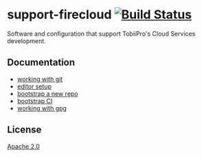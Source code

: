 # support-firecloud [![Build Status][2]][1]

Software and configuration that support TobiiPro's Cloud Services development.


## Documentation

* [working with git](docs/working-with-git.md)
* [editor setup](docs/editor-setup.md)
* [bootstrap a new repo](docs/bootstrap-a-new-repo.md)
* [bootstrap CI](docs/bootstrap-ci.md)
* [working with gpg](docs/working-with-gpg.md)


## License

[Apache 2.0](LICENSE)


  [1]: https://travis-ci.org/tobiipro/support-firecloud
  [2]: https://travis-ci.org/tobiipro/support-firecloud.svg?branch=master
